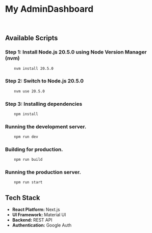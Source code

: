 # My AdminDashboard
<br/>

## Available Scripts

### Step 1: Install Node.js 20.5.0 using Node Version Manager (nvm)

```bash
    nvm install 20.5.0
```

### Step 2: Switch to Node.js 20.5.0
```bash
    nvm use 20.5.0
```

### Step 3: Installing dependencies
```bash
    npm install
```

### Running the development server.

```bash
    npm run dev
```

### Building for production.

```bash
    npm run build
```

### Running the production server.

```bash
    npm run start
```

## Tech Stack

- **React Platform:** Next.js
- **UI Framework:** Material UI
- **Backend:** REST API
- **Authentication:** Google Auth
